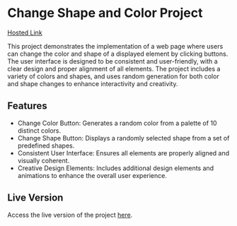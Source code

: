# Change Shape and Color Project
[Hosted Link](https://jessicadollz.github.io/Shape-Color/)

This project demonstrates the implementation of a web page where users can change the color and shape of a displayed element by clicking buttons. The user interface is designed to be consistent and user-friendly, with a clear design and proper alignment of all elements. The project includes a variety of colors and shapes, and uses random generation for both color and shape changes to enhance interactivity and creativity.

## Features
- Change Color Button: Generates a random color from a palette of 10 distinct colors.
- Change Shape Button: Displays a randomly selected shape from a set of predefined shapes.
- Consistent User Interface: Ensures all elements are properly aligned and visually coherent.
- Creative Design Elements: Includes additional design elements and animations to enhance the overall user experience.

## Live Version

Access the live version of the project [here](https://jessicadollz.github.io/Shape-Color/).

